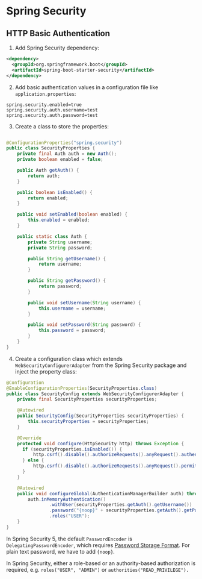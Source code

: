# Spring Security

## HTTP Basic Authentication

1. Add Spring Security dependency:

  ```xml
  <dependency>
    <groupId>org.springframework.boot</groupId>
    <artifactId>spring-boot-starter-security</artifactId>
  </dependency>
  ```

2. Add basic authentication values in a configuration file like `application.properties`:

  ```properties
  spring.security.enabled=true
  spring.security.auth.username=test
  spring.security.auth.password=test
  ```

3. Create a class to store the properties:

  ```java

  @ConfigurationProperties("spring.security")
  public class SecurityProperties {
      private final Auth auth = new Auth();
      private boolean enabled = false;

      public Auth getAuth() {
          return auth;
      }

      public boolean isEnabled() {
          return enabled;
      }

      public void setEnabled(boolean enabled) {
          this.enabled = enabled;
      }

      public static class Auth {
          private String username;
          private String password;

          public String getUsername() {
              return username;
          }

          public String getPassword() {
              return password;
          }

          public void setUsername(String username) {
              this.username = username;
          }

          public void setPassword(String password) {
              this.password = password;
          }
      }
  }
  ```

4. Create a configuration class which extends `WebSecurityConfigurerAdapter` from the Spring Security package and inject the property class:

  ```java
  @Configuration
  @EnableConfigurationProperties(SecurityProperties.class)
  public class SecurityConfig extends WebSecurityConfigurerAdapter {
      private final SecurityProperties securityProperties;

      @Autowired
      public SecurityConfig(SecurityProperties securityProperties) {
          this.securityProperties = securityProperties;
      }

      @Override
      protected void configure(HttpSecurity http) throws Exception {
        if (securityProperties.isEnabled()) {
            http.csrf().disable().authorizeRequests().anyRequest().authenticated().and().httpBasic();
        } else {
            http.csrf().disable().authorizeRequests().anyRequest().permitAll();
        }
      }

      @Autowired
      public void configureGlobal(AuthenticationManagerBuilder auth) throws Exception {
          auth.inMemoryAuthentication()
                  .withUser(securityProperties.getAuth().getUsername())
                  .password("{noop}" + securityProperties.getAuth().getPassword())
                  .roles("USER");
      }
  }
  ```

In Spring Security 5, the default `PasswordEncoder` is `DelegatingPasswordEncoder`, which requires [Password Storage Format](https://spring.io/blog/2017/11/01/spring-security-5-0-0-rc1-released#password-storage-format). For plain text password, we have to add `{noop}`.

In Spring Security, either a role-based or an authority-based authorization is required, e.g. `roles("USER", "ADMIN")` or `authorities("READ_PRIVILEGE").`
